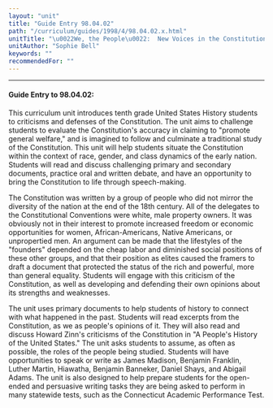 ```yaml
---
layout: "unit"
title: "Guide Entry 98.04.02"
path: "/curriculum/guides/1998/4/98.04.02.x.html"
unitTitle: "\u0022We, the People\u0022:  New Voices in the Constitutional Debates"
unitAuthor: "Sophie Bell"
keywords: ""
recommendedFor: ""
---
```

<body>
<hr/>
<h4>
Guide Entry to 98.04.02:
</h4>
<p>This curriculum unit introduces tenth grade United States History students to criticisms and defenses of the Constitution.  The unit aims to challenge students to evaluate the Constitution's accuracy in claiming to "promote general welfare," and is imagined to follow and culminate a traditional study of the Constitution.  This unit will help students situate the Constitution within the context of race, gender, and class dynamics of the early nation.  Students will read and discuss challenging primary and secondary documents, practice oral and written debate, and have an opportunity to bring the Constitution to life through speech-making.</p>
<p>
The Constitution was written by a group of people who did not mirror the diversity of the nation at the end of the 18th century.  All of the delegates to the Constitutional Conventions were white, male property owners.  It was obviously not in their interest to promote increased freedom or economic opportunities for women, African-Americans, Native Americans, or unpropertied men.  An argument can be made that the lifestyles of the "founders" depended on the cheap labor and diminished social positions of these other groups, and that their position as elites caused the framers to draft a document that protected the status of the rich and powerful, more than general equality.  Students will engage with this criticism of the Constitution, as well as developing and defending their own opinions about its strengths and weaknesses.
</p>
<p>
The unit uses primary documents to help students of history to connect with what happened in the past.  Students will read excerpts from the Constitution, as we as people's opinions of it.  They will also read and discuss Howard Zinn's criticisms of the Constitution in "A People's History of the United States."  The unit asks students to assume, as often as possible, the roles of the people being studied.  Students will have opportunities to speak or write as James Madison, Benjamin Franklin, Luther Martin, Hiawatha, Benjamin Banneker, Daniel Shays, and Abigail Adams.  The unit is also designed to help prepare students for the open-ended and persuasive writing tasks they are being asked to perform in many statewide tests, such as the Connecticut Academic Performance Test.
</p>
</body>
